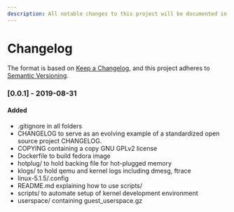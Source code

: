 ```yaml
---
description: All notable changes to this project will be documented in this file.
---
```


# Changelog

The format is based on [Keep a Changelog](https://keepachangelog.com/en/1.0.0/), and this project adheres to [Semantic Versioning](https://semver.org/spec/v2.0.0.html).

### \[0.0.1\] - 2019-08-31

#### Added

* .gitignore in all folders
* CHANGELOG to serve as an evolving example of a standardized open source project CHANGELOG.
* COPYING containing a copy GNU GPLv2 license
* Dockerfile to build fedora image
* hotplug/ to hold backing file for hot-plugged memory
* klogs/ to hold qemu and kernel logs including dmesg, ftrace
* linux-5.1.5/.config
* README.md explaining how to use scripts/
* scripts/ to automate setup of kernel development environment
* userspace/ containing guest\_userspace.gz

